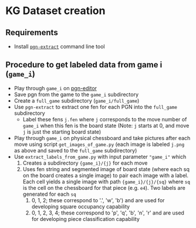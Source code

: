 # KG Dataset creation
## Requirements
- Install [`pgn-extract`](https://www.howtoinstall.me/ubuntu/18-04/pgn-extract/) command line tool

## Procedure to get labeled data from game i (`game_i`)
- Play through `game_i` on [pgn-editor](http://www.caissa.com/chess-tools/pgn-editor.php)
- Save pgn from the game to the `game_i` subdirectory
- Create a `full_game` subdirectory (`game_i/full_game`)
- Use `pgn-extract` to extract one fen for each PGN into the `full_game` subdirectory
	- Label these fens `j.fen` where `j` corresponds to the move number of `game_i` when this fen is the board state (Note: `j` starts at 0, and move `j` is just the starting board state)
- Play through `game_i` on physical chessboard and take pictures after each move using script `get_images_of_game.py` (each image is labeled `j.png` as above and saved to the `full_game` subdirectory)
- Use `extract_labels_from_game.py` with input parameter `"game_i"` which
	1. Creates a subdirectory `{game_i}/{j}` for each move
	1. Uses fen string and segmented image of board state (where each sq on the board creates a single image) to pair each image with a label. Each cell yields a single image with path `{game_i}/{j}/{sq}` where `sq` is the cell on the chessboard for that piece (e.g. `e4`). Two labels are generated for each `sq`
		1. 0, 1, 2; these correspond to '.', 'w', 'b') and are used for developing square occupancy capability
		2. 0, 1, 2, 3, 4; these correspond to 'p', 'q', 'b', 'n', 'r' and are used for developing piece classification capability
